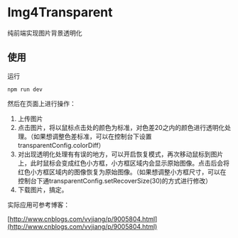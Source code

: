 # Img4Transparent #

纯前端实现图片背景透明化

## 使用 ##

运行

    npm run dev

然后在页面上进行操作：

1. 上传图片
2. 点击图片，将以鼠标点击处的颜色为标准，对色差20之内的颜色进行透明化处理。（如果想调整色差标准，可以在控制台下设置transparentConfig.colorDiff）
3. 对出现透明化处理有有误的地方，可以开启恢复模式，再次移动鼠标到图片上，此时鼠标会变成红色小方框，小方框区域内会显示原始图像。点击后会将红色小方框区域内的图像恢复为原始图像。（如果想调整小方框尺寸，可以在控制台下通transparentConfig.setRecoverSize(30)的方式进行修改）
4. 下载图片，搞定。

实际应用可参考博客：

[http://www.cnblogs.com/vvjiang/p/9005804.html](http://www.cnblogs.com/vvjiang/p/9005804.html)
